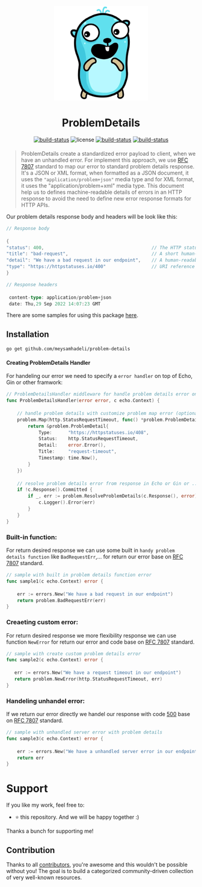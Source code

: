 <div align="center" style="margin-bottom:20px">
  <img src="assets/problem-details.png" alt="problem-details" />
  <h1>ProblemDetails</h1>
  <div align="center">
    <a href="https://github.com/meysamhadeli/problem-details/actions/workflows/ci.yml"><img alt="build-status" src="https://github.com/meysamhadeli/problem-details/actions/workflows/ci.yml/badge.svg?branch=main&style=flat-square"/></a>
    <a><img alt="license" src="https://img.shields.io/badge/go%20version-%3E=1.18-61CFDD.svg?style=flat-square"/></a>
    <a href="https://github.com/meysamhadeli/problem-details/blob/main/LICENSE"><img alt="build-status" src="https://img.shields.io/github/license/meysamhadeli/problem-details?color=%234275f5&style=flat-square"/></a>
    <a href="https://pkg.go.dev/github.com/meysamhadeli/problem-details"><img alt="build-status" src="https://pkg.go.dev/badge/github.com/meysamhadeli/problem-details"/></a>
  </div>
</div>


> ProblemDetails create a standardized error payload to client, when we have an unhandled error. For implement this approach, we use [RFC 7807](https://datatracker.ietf.org/doc/html/rfc7807) standard to map our error to standard problem details response. It's a JSON or XML format, when formatted as a JSON document, it uses the `"application/problem+json"` media type and for XML format, it uses the "application/problem+xml" media type. This document help us to defines machine-readable details of errors in an HTTP response to avoid the need to define new error response formats for HTTP APIs.

Our problem details response body and headers will be look like this:
```go
// Response body

{
"status": 400,                                        // The HTTP status code generated on the problem occurrence
"title": "bad-request",                               // A short human-readable problem summary
"detail": "We have a bad request in our endpoint",    // A human-readable explanation for what exactly happened
"type": "https://httpstatuses.io/400"                 // URI reference to identify the problem type
}
```
```go
// Response headers

 content-type: application/problem+json
 date: Thu,29 Sep 2022 14:07:23 GMT 
```
There are some samples for using this package [here](./sample/cmd/main.go).

## Installation

```bash
go get github.com/meysamhadeli/problem-details
```

#### Creating ProblemDetails Handler
For handeling our error we need to specify a `error handler` on top of Echo, Gin or other framwork:
```go
// ProblemDetailsHandler middleware for handle problem details error on top of echo or gin or ...
func ProblemDetailsHandler(error error, c echo.Context) {
	
	// handle problem details with customize problem map error (optional)
	problem.Map(http.StatusRequestTimeout, func() *problem.ProblemDetail {
		return &problem.ProblemDetail{
			Type:      "https://httpstatuses.io/408",
			Status:    http.StatusRequestTimeout,
			Detail:    error.Error(),
			Title:     "request-timeout",
			Timestamp: time.Now(),
		}
	})

	// resolve problem details error from response in Echo or Gin or ...
	if !c.Response().Committed {
		if _, err := problem.ResolveProblemDetails(c.Response(), error); err != nil {
			c.Logger().Error(err)
		}
	}
}
```

### Built-in function:

For return desired response we can use some built in `handy problem details function` like `BadRequestErr`,... for return our error base on [RFC 7807](https://datatracker.ietf.org/doc/html/rfc7807) standard.

```go
// sample with built in problem details function error
func sample1(c echo.Context) error {

	err := errors.New("We have a bad request in our endpoint")
	return problem.BadRequestErr(err)
}
```
### Creaeting custom error:

For return desired response we more flexibility response we can use function `NewError` for return our error and code base on [RFC 7807](https://datatracker.ietf.org/doc/html/rfc7807) standard.
 
 ```go
 // sample with create custom problem details error
func sample2(c echo.Context) error {

	err := errors.New("We have a request timeout in our endpoint")
	return problem.NewError(http.StatusRequestTimeout, err)
}
 ```
### Handeling unhandel error:

If we return our error directly we handel our response with code [500](https://httpstatuses.io/500) base on [RFC 7807](https://datatracker.ietf.org/doc/html/rfc7807) standard. 

```go
// sample with unhandled server error with problem details
func sample3(c echo.Context) error {

	err := errors.New("We have a unhandled server error in our endpoint")
	return err
}
```

# Support

If you like my work, feel free to:

- ⭐ this repository. And we will be happy together :)

Thanks a bunch for supporting me!

## Contribution

Thanks to all [contributors](https://github.com/meysamhadeli/problem-details/graphs/contributors), you're awesome and this wouldn't be possible without you! The goal is to build a categorized community-driven collection of very well-known resources.
